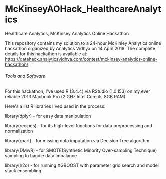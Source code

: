 # McKinseyAOHack_HealthcareAnalytics
Healthcare Analytics, McKinsey Analytics Online Hackathon

This repository contains my solution to a 24-hour McKinley Analytics online hackathon organized by Analytics Vidhya on 14 April 2018. The complete details for this hackathon is available at: https://datahack.analyticsvidhya.com/contest/mckinsey-analytics-online-hackathon/


###### Tools and Software
For this hackathon, I've used R (3.4.4) via RStudio (1.0.153) on my ever reliable 2013 Macbook Pro (2 GHz Intel Core i5, 8GB RAM).

Here's a list R libraries I'ved used in the process:

library(dplyr) - for easy data manipulation

library(recipes) - for its high-level functions for data preprocessing and normalization

library(rpart) - for missing data imputation via Decision Tree algorithm

library(DMwR) - for SMOTE(Synthetic Minority Over-sampling Technique) sampling to handle data imbalance 

library(h2o) - for running XGBOOST with parameter grid search and model stack ensembling



